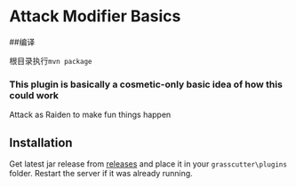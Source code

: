 # Attack Modifier Basics

##编译

根目录执行`mvn package`

### This plugin is basically a cosmetic-only basic idea of how this could work

 Attack as Raiden to make fun things happen

## Installation

 Get latest jar release from [releases](https://github.com/NotThorny/AttackModifier/releases) and place it in your `grasscutter\plugins` folder.
 Restart the server if it was already running.
